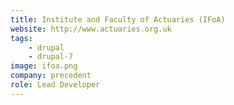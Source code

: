 ```yaml
---
title: Institute and Faculty of Actuaries (IFoA)
website: http://www.actuaries.org.uk
tags:
    - drupal
    - drupal-7
image: ifoa.png
company: precedent
role: Lead Developer
---
```

